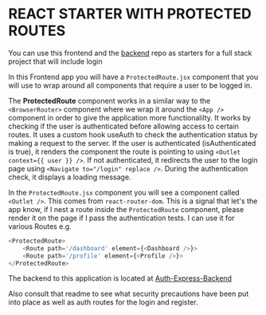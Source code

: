 # REACT STARTER WITH PROTECTED ROUTES

You can use this frontend and the [backend](https://github.com/10-3-pursuit/auth-express-login) repo as starters for a full stack project that will include login

In this Frontend app you will have a `ProtectedRoute.jsx` component that you will use to wrap around all components that require a user to be logged in.

The **ProtectedRoute** component works in a similar way to the `<BrowserRouter>` component where we wrap it around the `<App />` component in order to give the application more functionalilty. It works by checking if the user is authenticated before allowing access to certain routes. It uses a custom hook useAuth to check the authentication status by making a request to the server. If the user is authenticated (isAuthenticated is true), it renders the component the route is pointing to using `<Outlet context={{ user }} />`. If not authenticated, it redirects the user to the login page using `<Navigate to="/login" replace />`. During the authentication check, it displays a loading message.

In the `ProtectedRoute.jsx` component you will see a component called `<Outlet />`. This comes from `react-router-dom`. This is a signal that let's the app know, if I nest a route inside the `ProtectedRoute` component, please render it on the page if I pass the authentication tests. I can use it for various Routes
e.g.

```js
<ProtectedRoute>
    <Route path='/dashboard' element={<Dashboard />}>
    <Route path='/profile' element={<Profile />}>
</ProtectedRoute>
```

The backend to this application is located at [Auth-Express-Backend](https://github.com/10-3-pursuit/auth-express-login)

Also consult that readme to see what security precautions have been put into place as well as auth routes for the login and register.
